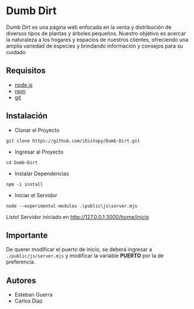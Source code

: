# Dumb Dirt
Dumb Dirt es una página web enfocada en la venta y distribución de diversos tipos de plantas y árboles pequeños. Nuestro objetivo es acercar la naturaleza a los hogares y espacios de nuestros clientes, ofreciendo una amplia variedad de especies y brindando información y consejos para su cuidado

## Requisitos
- [node.js](https://nodejs.org/en/download)
- [npm](https://nodejs.org/en/download)
- [git](https://git-scm.com/download/win)

## Instalación
- Clonar el Proyecto
```text
git clone https://github.com/iDistopy/Dumb-Dirt.git
```
- Ingresar al Proyecto
```text
cd Dumb-Dirt
```
- Instalar Dependencias
```text
npm -i install
```
- Iniciar el Servidor
```text
node --experimental-modules .\public\js\server.mjs
```
Listo! Servidor iniciado en http://127.0.0.1:3000/home/inicio

## Importante
De querer modificar el puerto de inicio, se deberá ingresar a `./public/js/server.mjs` y modificar la variable **PUERTO** por la de preferencia.

## Autores
- Esteban Guerra
- Carlos Diaz
